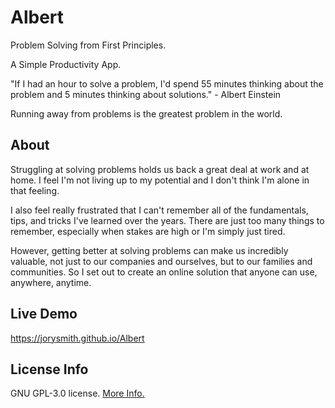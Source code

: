 # Albert
Problem Solving from First Principles. 

A Simple Productivity App.

"If I had an hour to solve a problem, I'd spend 55 minutes thinking about the problem and 5 minutes thinking about solutions." - Albert Einstein

Running away from problems is the greatest problem in the world.

## About
Struggling at solving problems holds us back a great deal at work and at home. I feel I'm not living up to my potential and I don't think I'm alone in that feeling.
 
I also feel really frustrated that I can't remember all of the fundamentals, tips, and tricks I've learned over the years. There are just too many things to remember, especially when stakes are high or I'm simply just tired.
 
However, getting better at solving problems can make us incredibly valuable, not just to our companies and ourselves, but to our families and communities. So I set out to create an online solution that anyone can use, anywhere, anytime.

## Live Demo
https://jorysmith.github.io/Albert

## License Info
GNU GPL-3.0 license. [More Info.](https://github.com/JorySmith/Albert/blob/main/COPYING)
